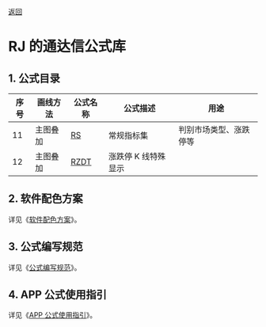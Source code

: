 [返回](../README.md)

# RJ 的通达信公式库

## 1. 公式目录

| 序号 | 画线方法 | 公式名称 | 公式描述   | 用途
|------|----------|----------|------------|------------------------
|   11 | 主图叠加 | [RS]     | 常规指标集 | 判别市场类型、涨跌停等
|   12 | 主图叠加 | [RZDT]   | 涨跌停 K 线特殊显示

[RS]: 11-RS-常规指标集.md
[RZDT]: 12-RZDT-涨跌停K线特殊显示.md

## 2. 软件配色方案

详见《[软件配色方案](01-软件配色方案.md)》。

## 3. 公式编写规范

详见《[公式编写规范](02-公式编写规范.md)》。

## 4. APP 公式使用指引

详见《[APP 公式使用指引](03-APP公式使用指引.md)》。